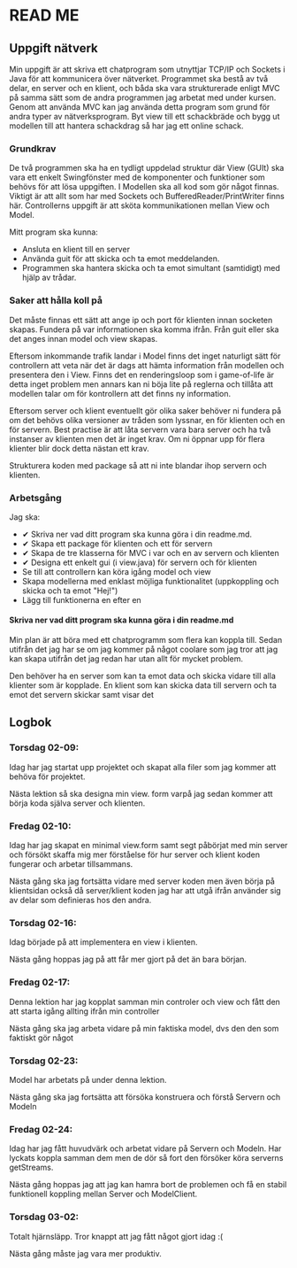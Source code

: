 # READ ME

## Uppgift nätverk

Min uppgift är att skriva ett chatprogram som utnyttjar TCP/IP
och Sockets i Java för att kommunicera över nätverket. 
Programmet ska bestå av två delar, en server och en klient, 
och båda ska vara strukturerade enligt MVC på samma sätt som
de andra programmen jag arbetat med under kursen. 
Genom att använda MVC kan jag använda detta program som grund 
för andra typer av nätverksprogram. 
Byt view till ett schackbräde och bygg ut modellen till att 
hantera schackdrag så har jag ett online schack.

### Grundkrav

De två programmen ska ha en tydligt uppdelad struktur där 
View (GUIt) ska vara ett enkelt Swingfönster med de 
komponenter och funktioner som behövs för att lösa uppgiften. 
I Modellen ska all kod som gör något finnas. 
Viktigt är att allt som har med Sockets och 
BufferedReader/PrintWriter finns här. Controllerns 
uppgift är att sköta kommunikationen mellan View och Model.

Mitt program ska kunna:

* Ansluta en klient till en server
* Använda guit för att skicka och ta emot meddelanden.
* Programmen ska hantera skicka och ta emot simultant (samtidigt) med hjälp av trådar.

### Saker att hålla koll på

Det måste finnas ett sätt att ange ip och port för klienten 
innan socketen skapas. Fundera på var informationen ska 
komma ifrån. 
Från guit eller ska det anges innan model och view skapas.

Eftersom inkommande trafik landar i Model finns det inget 
naturligt sätt för controllern att veta när det är dags att
hämta information från modellen och presentera den i View. 
Finns det en renderingsloop som i game-of-life är detta inget
problem men annars kan ni böja lite på reglerna och tillåta
att modellen talar om för kontrollern att det finns ny
information.

Eftersom server och klient eventuellt gör olika saker behöver 
ni fundera på om det behövs olika versioner av tråden som 
lyssnar, en för klienten och en för servern. 
Best practise är att låta servern vara bara server och ha
två instanser av klienten men det är inget krav. 
Om ni öppnar upp för flera klienter blir dock detta 
nästan ett krav.

Strukturera koden med package så att ni inte blandar ihop
servern och klienten.

### Arbetsgång
Jag ska:
* ✔ Skriva ner vad ditt program ska kunna göra i din readme.md. 
* ✔ Skapa ett package för klienten och ett för servern 
* ✔ Skapa de tre klasserna för MVC i var och en av servern och klienten 
* ✔ Designa ett enkelt gui (i view.java) för servern och för klienten
* Se till att controllern kan köra igång model och view
* Skapa modellerna med enklast möjliga funktionalitet (uppkoppling och skicka och ta emot "Hej!")
* Lägg till funktionerna en efter en

#### Skriva ner vad ditt program ska kunna göra i din readme.md

Min plan är att böra med ett chatprogramm som flera kan 
koppla till. Sedan utifrån det jag har se om jag kommer 
på något coolare som jag tror att jag kan skapa utifrån
det jag redan har utan allt för mycket problem.

Den behöver ha en server som kan ta emot data och skicka 
vidare till alla klienter som är kopplade. 
En klient som kan skicka data till servern och ta emot det 
servern skickar samt visar det 

## Logbok

### Torsdag 02-09:
Idag har jag startat upp projektet och skapat alla filer
som jag kommer att behöva för projektet. 

Nästa lektion så ska designa min view. form varpå jag sedan kommer att
börja koda själva server och klienten.

### Fredag 02-10:
Idag har jag skapat en minimal view.form samt segt 
påbörjat med min server och försökt skaffa mig mer 
förståelse för hur server och klient koden fungerar och
arbetar tillsammans.

Nästa gång ska jag fortsätta vidare med server koden men
även börja på klientsidan också då server/klient koden jag
har att utgå ifrån använder sig av delar som definieras 
hos den andra. 

### Torsdag 02-16:
Idag började på att implementera en view i klienten.

Nästa gång hoppas jag på att får mer gjort på det än bara 
början.

### Fredag 02-17:
Denna lektion har jag kopplat samman min controler och view och fått den att
starta igång allting ifrån min controller

Nästa gång ska jag arbeta vidare på min faktiska model, dvs den den som faktiskt
gör något 

### Torsdag 02-23:
Model har arbetats på under denna lektion.

Nästa gång ska jag fortsätta att försöka konstruera och förstå Servern och Modeln

### Fredag 02-24:
Idag har jag fått huvudvärk och arbetat vidare på Servern och Modeln. 
Har lyckats koppla samman dem men de dör så fort den försöker köra serverns 
getStreams.

Nästa gång hoppas jag att jag kan hamra bort de problemen och få en stabil 
funktionell koppling mellan Server och ModelClient.

### Torsdag 03-02:
Totalt hjärnsläpp. Tror knappt att jag fått något gjort idag :(

Nästa gång måste jag vara mer produktiv.
